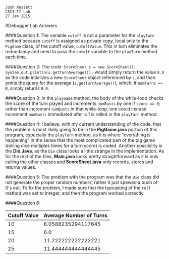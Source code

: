 ```
Josh Russett
CSCI II Lab
27 Jan 2015
```
#Debugger Lab Answers 

####Question 1:
The variable `cutoff` is not a parameter for the `playTurn` method because `cutoff` is assigned as private copy, local only to the `PigGame` class, of the cutoff value, `cutoffValue`. This in turn eliminates the redundancy and need to pass the `cutoff` variable to the `playTurn` method each time.


####Question 2:
The code: `ScoreSheet s = new ScoreSheet(); System.out.println(s.getTurnAverage());` would simply return the value `0.0` as the code intializes a new `ScoreSheet` object referenced by `s`, and then prints the query for the average (`s.getTurnAverage()`), which, if `numTurns == 0`, simply returns `0.0`.

####Question 3:
In the `playGame` method, the body of the while-loop  checks the score of the turn played and increments `numBusts` by one if `score == 0`; rather than increment `numBusts` in that while-loop, one could instead incrememt `numBusts` immediated after a 1 is rolled in the `playTurn` method.

####Question 4:
I believe, with my current understanding of the code, that the problem is most likely going to be in the **PigGame.java** portion of this program, especially the `playTurn` method, as it is where "everything is happening" in the sense that the most complicated part of the pig game (rolling dice multiples times for a turn score) is coded. Another possibility is the **Die.Java**, as the `Die` class looks a little strange in the implementation.  As for the rest of the files, **Main.java** looks pretty straightforward as it is only calling the other classes and **ScoreSheet.java** only records, stores and returns values.


####Question 5:
The problem with the program was that the `Die` class did not generate the proper random numbers, rather it just spewed a buch of 0's out. To fix the problem, I made sure that the typcasting of the `roll` method was set to Integer, and then the program worked correctly. 

####Question 6:

|Cutoff Value| Average Number of Turns|  
|--|--|  
| 10 | 6.0588235294117645 |
| 15 | 6.0 |
| 20 | 11.222222222222221 |
| 25 | 11.444444444444445 | 
